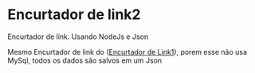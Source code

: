 # Encurtador de link2
Encurtador de link. Usando NodeJs e Json

Mesmo Encurtador de link do ([Encurtador de Link1](https://github.com/PaxtelR/Encurtador-de-link1)), porem esse não usa MySql, todos os dados são salvos em um Json
